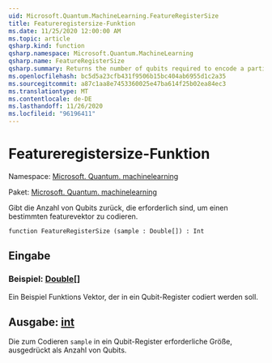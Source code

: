 ```yaml
---
uid: Microsoft.Quantum.MachineLearning.FeatureRegisterSize
title: Featureregistersize-Funktion
ms.date: 11/25/2020 12:00:00 AM
ms.topic: article
qsharp.kind: function
qsharp.namespace: Microsoft.Quantum.MachineLearning
qsharp.name: FeatureRegisterSize
qsharp.summary: Returns the number of qubits required to encode a particular feature vector.
ms.openlocfilehash: bc5d5a23cfb431f9506b15bc404ab6955d1c2a35
ms.sourcegitcommit: a87c1aa8e7453360025e47ba614f25b02ea84ec3
ms.translationtype: MT
ms.contentlocale: de-DE
ms.lasthandoff: 11/26/2020
ms.locfileid: "96196411"
---
```

# <a name="featureregistersize-function"></a>Featureregistersize-Funktion

Namespace: [Microsoft. Quantum. machinelearning](xref:Microsoft.Quantum.MachineLearning)

Paket: [Microsoft. Quantum. machinelearning](https://nuget.org/packages/Microsoft.Quantum.MachineLearning)


Gibt die Anzahl von Qubits zurück, die erforderlich sind, um einen bestimmten featurevektor zu codieren.

```qsharp
function FeatureRegisterSize (sample : Double[]) : Int
```


## <a name="input"></a>Eingabe

### <a name="sample--double"></a>Beispiel: [Double](xref:microsoft.quantum.lang-ref.double)[]

Ein Beispiel Funktions Vektor, der in ein Qubit-Register codiert werden soll.



## <a name="output--int"></a>Ausgabe: [int](xref:microsoft.quantum.lang-ref.int)

Die zum Codieren `sample` in ein Qubit-Register erforderliche Größe, ausgedrückt als Anzahl von Qubits.